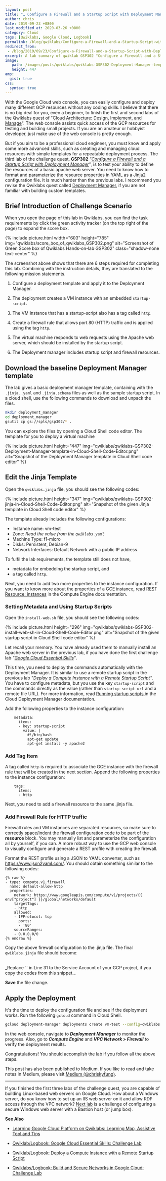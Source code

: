 ```yaml
---
layout: post
title: "☁ Configure a Firewall and a Startup Script with Deployment Manager | logbook"
author: chris
date: 2019-09-23 +0800
last_modified_at: 2020-03-26 +0800
category: Cloud
tags: [Qwiklabs, Google Cloud, Logbook]
permalink: /blog/qwiklabs/Configure-a-Firewall-and-a-Startup-Script-with-Deployment-Manager
redirect_from:
 - /blog/2019/09/23/Configure-a-Firewall-and-a-Startup-Script-with-Deployment-Manager
excerpt: A lab summary of qwiklab GSP302 "Configure a Firewall and a Startup Script with Deployment Manager" | 1. Download the baseline Deployment Manager template | 2. Edit the Jinja Template | 3. Setting Metadata and Using Startup Scripts | 4. Apply the Deployment
image: 
   path: /images/posts/qwiklabs/qwiklabs-GSP302-Deployment-Manager-template-in-Cloud-Shell-Code-Editor.png
   height: 447
amp:
  gist: true
css:
  syntax: true
---
```


With the Google Cloud web console, you can easily configure and deploy many different GCP resources without any coding skills. I believe that there is no big deal for you, even a beginner, to finish the first and second labs of the Qwiklabs quest of "[Cloud Architecture: Design, Implement, and Manage](https://google.qwiklabs.com/quests/124)". The web console assists quick access of the GCP resources for testing and building small projects. If you are an amateur or hobbyist developer, just make use of the web console is pretty enough.

But if you aim to be a professional cloud engineer, you must know and apply some more advanced skills, such as creating and managing cloud resources with simple templates for a repeatable deployment process. The third lab of the challenge quest, **GSP302** _"[Configure a Firewall and a Startup Script with Deployment Manager](https://www.qwiklabs.com/focuses/1736?parent=catalog)"_, is to test your ability to define the resources of a basic apache web server. You need to know how to format and parameterize the resource properties in YAML as a Jinja2 configuration file. It is much harder than the previous labs. I recommend you revise
the Qwiklabs quest called [Deployment Manager](https://www.qwiklabs.com/quests/30), if you are not familiar with building custom templates.

## Brief Introduction of Challenge Scenario

When you open the page of this lab in Qwiklabs, you can find the task requirements by click the green activity tracker (on the top right of the page) to expand the score box.

{% include picture.html width="603" height="785"
img="qwiklabs/score_box_of_qwiklabs_GSP302.png" alt="Screenshot of Green Score box of Qwiklabs Hands-on-lab GSP302" class="shadow-none text-center" %}

The screenshot above shows that there are 6 steps required for completing this lab. Combining with the instruction details, they are translated to the following mission statements.

1. Configure a deployment template and apply it to the Deployment Manager.

2. The deployment creates a VM instance with an embedded `startup-script`.

3. The VM instance that has a startup-script also has a tag called `http`.

4. Create a firewall rule that allows port 80 (HTTP) traffic and is applied using the tag `http`.

5. The virtual machine responds to web requests using the Apache web server, which should be installed by the startup script.

6. The Deployment manager includes startup script and firewall resources.

## Download the baseline Deployment Manager template

The lab gives a basic deployment manager template, containing with the `.jinja`, `.yaml` and `.jinja.schema` files as well as the sample startup script. In a cloud shell, use the following commands to download and unpack the files.

```bash
mkdir deployment_manager
cd deployment_manager
gsutil cp gs://spls/gsp302/* .
```

You can explore the files by opening a Cloud Shell code editor. The template for you to deploy a virtual machine

{% include picture.html height="447"
img="qwiklabs/qwiklabs-GSP302-Deployment-Manager-template-in-Cloud-Shell-Code-Editor.png" alt="Snapshot of the Deployment Manager template in Cloud Shell code editor" %}

## Edit the Jinja Template

Open the `qwiklabs.jinja` file, you should see the following codes:

{% include picture.html height="347"
img="qwiklabs/qwiklabs-GSP302-jinja-in-Cloud-Shell-Code-Editor.png" alt="Snapshot of the given Jinja template in Cloud Shell code editor" %}

The template already includes the following configurations:
- Instance name: vm-test
- Zone: _Read the value from the `qwiklabs.yaml`_
- Machine Type: f1-micro
- Disks: Persistent, Debian-9
- Network Interfaces: Default Network with a public IP address

To fulfil the lab requirements, the template still does not have,
- metadata for embedding the startup script, and
- a tag called `http`.

Next, you need to add two more properties to the instance configuration. If you want to know more about the properties of a GCE instance, read [REST Resource: instances](https://cloud.google.com/compute/docs/reference/rest/v1/instances) in the Compute Engine documentation.

### Setting Metadata and Using Startup Scripts

Open the `install-web.sh` file, you should see the following codes:

{% include picture.html height="296"
img="qwiklabs/qwiklabs-GSP302-install-web-sh-in-Cloud-Shell-Code-Editor.png" alt="Snapshot of the given startup script in Cloud Shell code editor" %}

Let recall your memory. You have already used them to manually install an Apache web server in the previous lab, if you have done the first challenge lab _"[Google Cloud Essential Skills](/blog/qwiklabs/Google-Cloud-Essential-Skills-Challenge-Lab)"_.

This time, you need to deploy the commands automatically with the Deployment Manager. It is similar to use a remote startup script in the previous lab _"[Deploy a Compute Instance with a Remote Startup Script](/blog/qwiklabs/Deploy-a-Compute-Instance-with-a-Remote-Startup-Script)"_. You have to configure metadata, but you use the key `startup-script` and the commands directly as the value (rather than `startup-script-url` and a remote file URL). For more information, read [Running startup scripts
](https://cloud.google.com/compute/docs/startupscript) in the Cloud Deployment Manager documentation.

Add the following properties to the instance configuration:

```jinja
    metadata:
      items:
      - key: startup-script
        value: |
          #!/bin/bash
          apt-get update
          apt-get install -y apache2
```

### Add Tag Item

A tag called `http` is required to associate the GCE instance with the firewall rule that will be created in the next section. Append the following properties to the instance configuration:

```jinja
    tags:
      items:
      - http
```

Next, you need to add a firewall resource to the same .jinja file.

### Add Firewall Rule for HTTP traffic

Firewall rules and VM instances are separated resources, so make sure to correctly space/indent the firewall configuration code to be part of the **resource** block. You may manually list and parameterize the configuration all by yourself, if you can. A more robust way to use the GCP web console to visually configure and generate a REST profile with creating the firewall.

Format the REST profile using a JSON to YAML converter, such as https://www.json2yaml.com/. You should obtain something similar to the following codes:

```jinja
{% raw %}
- type: compute.v1.firewall
  name: default-allow-http
  properties:
    network: https://www.googleapis.com/compute/v1/projects/{{ env["project"] }}/global/networks/default
    targetTags:
    - http
    allowed:
    - IPProtocol: tcp
      ports:
      - '80'
    sourceRanges:
    - 0.0.0.0/0
{% endraw %}
```

Copy the above firewall configuration to the .jinja file. The final `qwiklabs.jinja` file should become:

<amp-gist data-gistid="245e0eb142df08d97f42717ea188be72" data-file="qwiklabs.jinja" layout="fixed-height" height="1196"></amp-gist>

<br>
_Replace `<YOUR-SERVICE-ACCOUNT-EMAIL>` in Line 31 to the Service Account of your GCP project, if you copy the codes from this snippet._

**Save** the file change.

## Apply the Deployment

It's the time to deploy the configuration file and see if the deployment works.
Run the following `gcloud` command in Cloud Shell.

```bash
gcloud deployment-manager deployments create vm-test --config=qwiklabs.yaml
```

In the web console, navigate to **_Deployment Manager_** to monitor the progress. Also, go to **_Compute Engine_** and **_VPC Network > Firewall_** to verify the deployment results.

Congratulations! You should accomplish the lab if you follow all the above steps.

This post has also been published to Medium. If you like to read and take notes in Medium, please visit [Medium (@chriskyfung)](https://medium.com/@chriskyfung/qwiklab-logbook-configure-a-firewall-and-a-startup-script-with-deployment-manager-342f822e5595).

* * *

If you finished the first three labs of the challenge quest, you are capable of building Linux-based web servers on Google Cloud. How about a Windows server, do you know how to set up an IIS web server on it and allow RDP access through the VPC network? [Next lab](https://chriskyfung.github.io/blog/qwiklabs/Configure-Windows-Bastion-Host-with-Terraform-on-GCP) is a challenge of configuring a secure Windows web server with a Bastion host (or jump box).

**See Also**

- [Learning Google Cloud Platform on Qwiklabs: Learning Map, Assistive Tool and Tips](/blog/qwiklabs/Qwiklabs-User-Tips-for-Learning_Google_Cloud_Platform)

- [Qwiklab/Logbook: Google Cloud Essential Skills: Challenge Lab](/blog/qwiklabs/Google-Cloud-Essential-Skills-Challenge-Lab)

- [Qwiklab/Logbook: Deploy a Compute Instance with a Remote Startup Script](/blog/qwiklabs/Deploy-a-Compute-Instance-with-a-Remote-Startup-Script)

- [Qwiklabs/Logbook: Build and Secure Networks in Google Cloud: Challenge Lab](/blog/qwiklabs/Build-and-Secure-Networks-in-Google-Cloud-Challenge-Lab)
